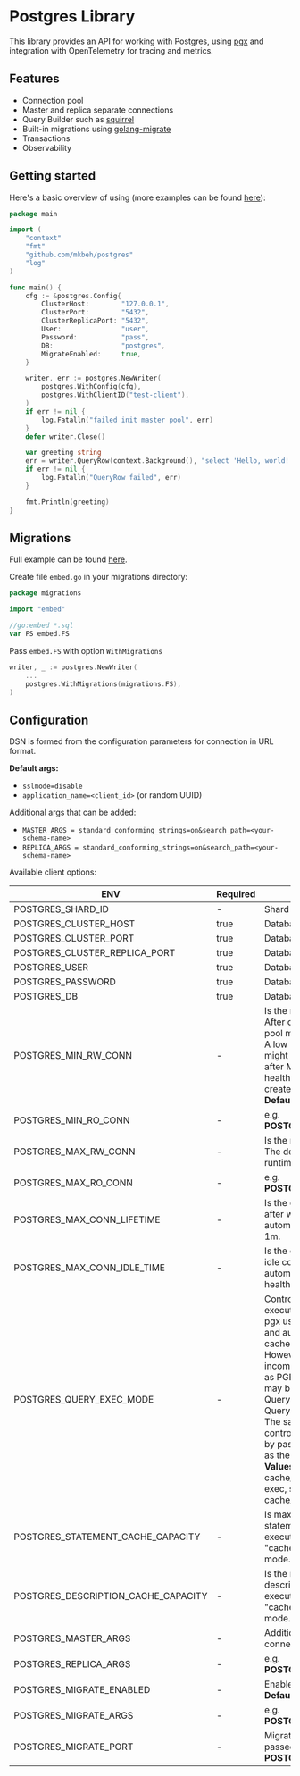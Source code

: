 # Postgres Library

This library provides an API for working with Postgres, using [pgx](github.com/jackc/pgx) and
integration with OpenTelemetry for tracing and metrics.

## Features

- Connection pool
- Master and replica separate connections
- Query Builder such as [squirrel](github.com/Masterminds/squirrel)
- Built-in migrations using [golang-migrate](github.com/golang-migrate/migrate)
- Transactions
- Observability

## Getting started

Here's a basic overview of using (more examples can be found [here](github.com/mkbeh/postgres/examples)):

```go
package main

import (
	"context"
	"fmt"
	"github.com/mkbeh/postgres"
	"log"
)

func main() {
	cfg := &postgres.Config{
		ClusterHost:        "127.0.0.1",
		ClusterPort:        "5432",
		ClusterReplicaPort: "5432",
		User:               "user",
		Password:           "pass",
		DB:                 "postgres",
		MigrateEnabled:     true,
	}

	writer, err := postgres.NewWriter(
		postgres.WithConfig(cfg),
		postgres.WithClientID("test-client"),
	)
	if err != nil {
		log.Fatalln("failed init master pool", err)
	}
	defer writer.Close()

	var greeting string
	err = writer.QueryRow(context.Background(), "select 'Hello, world!'").Scan(&greeting)
	if err != nil {
		log.Fatalln("QueryRow failed", err)
	}

	fmt.Println(greeting)
}

```

## Migrations

Full example can be found [here](github.com/mkbeh/postgres/examples).

Create file `embed.go` in your migrations directory:
```go
package migrations

import "embed"

//go:embed *.sql
var FS embed.FS
```

Pass `embed.FS` with option `WithMigrations`

```go
writer, _ := postgres.NewWriter(
    ...
    postgres.WithMigrations(migrations.FS),
)
```

## Configuration

DSN is formed from the configuration parameters for connection in URL format.

**Default args:**

* `sslmode=disable`
* `application_name=<client_id>` (or random UUID)

Additional args that can be added:

* `MASTER_ARGS = standard_conforming_strings=on&search_path=<your-schema-name>`
* `REPLICA_ARGS = standard_conforming_strings=on&search_path=<your-schema-name>`

Available client options:

| ENV                                 | Required | Description                                                                                                                                                                                                                                                                                                                                                                                                                                                                                                                                               |
|-------------------------------------|----------|-----------------------------------------------------------------------------------------------------------------------------------------------------------------------------------------------------------------------------------------------------------------------------------------------------------------------------------------------------------------------------------------------------------------------------------------------------------------------------------------------------------------------------------------------------------|
| POSTGRES_SHARD_ID                   | -        | Shard ID. **Default**: 0.                                                                                                                                                                                                                                                                                                                                                                                                                                                                                                                                 |
| POSTGRES_CLUSTER_HOST               | true     | Database host.                                                                                                                                                                                                                                                                                                                                                                                                                                                                                                                                            |
| POSTGRES_CLUSTER_PORT               | true     | Database master port.                                                                                                                                                                                                                                                                                                                                                                                                                                                                                                                                     |
| POSTGRES_CLUSTER_REPLICA_PORT       | true     | Database replica port.                                                                                                                                                                                                                                                                                                                                                                                                                                                                                                                                    |
| POSTGRES_USER                       | true     | Database user.                                                                                                                                                                                                                                                                                                                                                                                                                                                                                                                                            |
| POSTGRES_PASSWORD                   | true     | Database password.                                                                                                                                                                                                                                                                                                                                                                                                                                                                                                                                        |
| POSTGRES_DB                         | true     | Database name.                                                                                                                                                                                                                                                                                                                                                                                                                                                                                                                                            |
| POSTGRES_MIN_RW_CONN                | -        | Is the minimum size of the pool. After connection closes, the pool might dip below MinConns. A low number of MinConns might mean the pool is empty after MaxConnLifetime until the health check has a chance to create new connections. **Default**: 1.                                                                                                                                                                                                                                                                                                   |
| POSTGRES_MIN_RO_CONN                | -        | e.g. **POSTGRES_MIN_RW_CONN**.                                                                                                                                                                                                                                                                                                                                                                                                                                                                                                                            |
| POSTGRES_MAX_RW_CONN                | -        | Is the maximum size of the pool. The default is the greater of 4 or runtime.NumCPU().                                                                                                                                                                                                                                                                                                                                                                                                                                                                     |
| POSTGRES_MAX_RO_CONN                | -        | e.g. **POSTGRES_MAX_RW_CONN**                                                                                                                                                                                                                                                                                                                                                                                                                                                                                                                             |
| POSTGRES_MAX_CONN_LIFETIME          | -        | Is the duration since creation after which a connection will be automatically closed. **Default**: 1m.                                                                                                                                                                                                                                                                                                                                                                                                                                                    |
| POSTGRES_MAX_CONN_IDLE_TIME         | -        | Is the duration after which an idle connection will be automatically closed by the health check. **Default**: 30s.                                                                                                                                                                                                                                                                                                                                                                                                                                        |
| POSTGRES_QUERY_EXEC_MODE            | -        | Controls the default mode for executing queries. By default pgx uses the extended protocol and automatically prepares and caches prepared statements. However, this may be incompatible with proxies such as PGBouncer. In this case it may be preferable to use QueryExecModeExec or QueryExecModeSimpleProtocol. The same functionality can be controlled on a per query basis by passing a QueryExecMode as the first query argument. **Values**: cache_statement, cache_describe, describe_exec, exec, simple_protocol. **Default**: cache_statement. |
| POSTGRES_STATEMENT_CACHE_CAPACITY   | -        | Is maximum size of the statement cache used when executing a query with "cache_statement" query exec mode. **Default**: 128.                                                                                                                                                                                                                                                                                                                                                                                                                              |
| POSTGRES_DESCRIPTION_CACHE_CAPACITY | -        | Is the maximum size of the description cache used when executing a query with "cache_describe" query exec mode. **Default**: 512.                                                                                                                                                                                                                                                                                                                                                                                                                         |
| POSTGRES_MASTER_ARGS                | -        | Additional arguments for connection string.                                                                                                                                                                                                                                                                                                                                                                                                                                                                                                               |
| POSTGRES_REPLICA_ARGS               | -        | e.g. **POSTGRES_REPLICA_ARGS**                                                                                                                                                                                                                                                                                                                                                                                                                                                                                                                            |
| POSTGRES_MIGRATE_ENABLED            | -        | Enable migrations if passed. **Default**: false.                                                                                                                                                                                                                                                                                                                                                                                                                                                                                                          |
| POSTGRES_MIGRATE_ARGS               | -        | e.g. **POSTGRES_MASTER_ARGS**                                                                                                                                                                                                                                                                                                                                                                                                                                                                                                                             |
| POSTGRES_MIGRATE_PORT               | -        | Migrate port. if value is not passed by default value is used **POSTGRES_CLUSTER_PORT**.                                                                                                                                                                                                                                                                                                                                                                                                                                                                  |